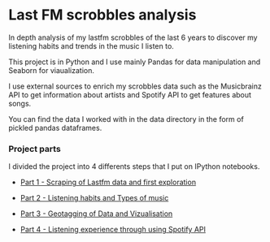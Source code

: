 # Last FM scrobbles analysis

In depth analysis of my lastfm scrobbles of the last 6 years to discover my listening habits and trends in the music I listen to. 

This project is in Python and I use mainly Pandas for data manipulation and Seaborn for viaualization.

I use external sources to enrich my scrobbles data such as the Musicbrainz API to get information about artists and Spotify API to get features about songs.

You can find the data I worked with in the data directory in the form of pickled pandas dataframes.

### Project parts

I divided the project into 4 differents steps that I put on IPython notebooks.

+ [Part 1 - Scraping of Lastfm data and first exploration](Part%201%20-%20Scraping%20of%20Lastfm%20data%20and%20first%20exploration.ipynb)

+ [Part 2 - Listening habits and Types of music](http://nbviewer.jupyter.org/github/saadeladraoui/LastFM_Analysis/blob/master/Part%202%20-%20Listening%20Habits%20and%20Type%20of%20music.ipynb)

+ [Part 3 - Geotagging of Data and Vizualisation](http://nbviewer.jupyter.org/github/saadeladraoui/LastFM_Analysis/blob/master/Part%203%20-%20Geotagging%20of%20Data%20and%20Viz.ipynb)

+ [Part 4 - Listening experience through using Spotify API](http://nbviewer.jupyter.org/github/saadeladraoui/LastFM_Analysis/blob/master/Part%204%20-%20Listening%20experience%20through%20using%20Spotify%20API.ipynb)